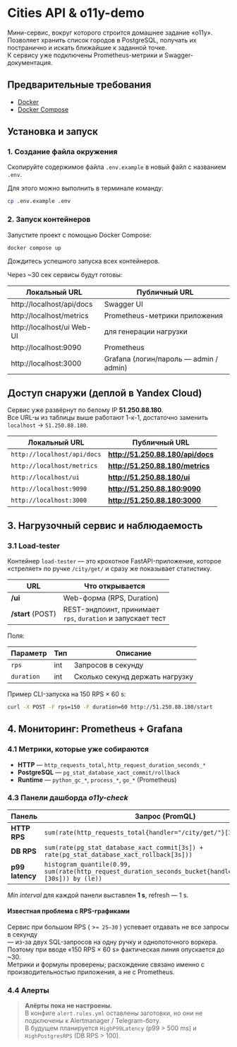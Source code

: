 # Cities API & o11y-demo

Мини-сервис, вокруг которого строится домашнее задание «o11y».  
Позволяет хранить список городов в PostgreSQL, получать их постранично и искать ближайшие к заданной точке.  
К сервису уже подключены Prometheus-метрики и Swagger-документация.

## Предварительные требования

- [Docker](https://docs.docker.com/get-docker/)
- [Docker Compose](https://docs.docker.com/compose/install/)

## Установка и запуск

### 1. Создание файла окружения

Скопируйте содержимое файла `.env.example` в новый файл с названием `.env`.

Для этого можно выполнить в терминале команду:

```bash
cp .env.example .env
```

### 2. Запуск контейнеров

Запустите проект с помощью Docker Compose:

```bash
docker compose up
```

Дождитесь успешного запуска всех контейнеров.

Через ~30 сек сервисы будут готовы:

| Локальный URL | Публичный URL |
|---------------|---------------|
| http://localhost/api/docs	|Swagger UI 
| http://localhost/metrics | Prometheus-метрики приложения
| http://localhost/ui	Web-UI | для генерации нагрузки
| http://localhost:9090	|Prometheus
|http://localhost:3000 |	Grafana (логин/пароль — admin / admin)

## Доступ снаружи (деплой в Yandex Cloud)
Сервис уже развёрнут по белому IP **51.250.88.180**.  
Все URL-ы из таблицы выше работают 1-к-1, достаточно заменить
`localhost` → `51.250.88.180`.

| Локальный URL | Публичный URL |
|---------------|---------------|
| `http://localhost/api/docs` | **http://51.250.88.180/api/docs** |
| `http://localhost/metrics` | **http://51.250.88.180/metrics** |
| `http://localhost/ui` | **http://51.250.88.180/ui** |
| `http://localhost:9090` | **http://51.250.88.180:9090** |
| `http://localhost:3000` | **http://51.250.88.180:3000** |

## 3. Нагрузочный сервис и наблюдаемость

### 3.1  Load-tester

Контейнер `load-tester` — это крохотное FastAPI-приложение, которое «стреляет» по ручке `/city/get/` и сразу же показывает статистику.

| URL              | Что открывается      |
|------------------|----------------------|
| **/ui**          | Web-форма (RPS, Duration) |
| **/start** (POST)| REST-эндпоинт, принимает <br>`rps`, `duration` и запускает тест |

Поля:

| Параметр  | Тип | Описание                          |
|-----------|-----|-----------------------------------|
| `rps`     | int | Запросов в секунду                |
| `duration`| int | Сколько секунд держать нагрузку   |

Пример CLI-запуска на 150 RPS × 60 s:

```bash
curl -X POST -F rps=150 -F duration=60 http://51.250.88.180/start
```

## 4. Мониторинг: Prometheus + Grafana
### 4.1  Метрики, которые уже собираются

* **HTTP** — `http_requests_total`, `http_request_duration_seconds_*`
* **PostgreSQL** — `pg_stat_database_xact_commit/rollback`
* **Runtime** — `python_gc_*`, `process_*`, `go_*` (Prometheus)

### 4.3  Панели дашборда *o11y-check*

| Панель          | Запрос (PromQL)                                                                                   |
|-----------------|----------------------------------------------------------------------------------------------------|
| **HTTP RPS**    | `sum(rate(http_requests_total{handler="/city/get/"}[3s]))`                                         |
| **DB RPS**      | `sum(rate(pg_stat_database_xact_commit[3s]) + rate(pg_stat_database_xact_rollback[3s]))`           |
| **p99 latency** | `histogram_quantile(0.99, sum(rate(http_request_duration_seconds_bucket{handler="/city/get/"}[30s])) by (le))` |

*Min interval* для каждой панели выставлен **1 s**, refresh — 1 s.

#### Известная проблема с RPS-графиками

Сервис при большом RPS ( >`≈ 25–30` ) успевает отдавать не все запросы в секунду  
— из-за двух SQL-запросов на одну ручку и однопоточного воркера.  
Поэтому при вводе «150 RPS × 60 s» фактическая линия опускается до ~30.  
Метрики и формулы проверены; расхождение связано именно с производительностью приложения, а не с Prometheus.

### 4.4  Алерты

> **Алёрты пока не настроены.**  
> В конфиге `alert.rules.yml` оставлены заготовки, но они не подключены к Alertmanager / Telegram-боту.  
> В будущем планируется   `HighP99Latency` (p99 > 500 ms) и `HighPostgresRPS` (DB RPS > 100).